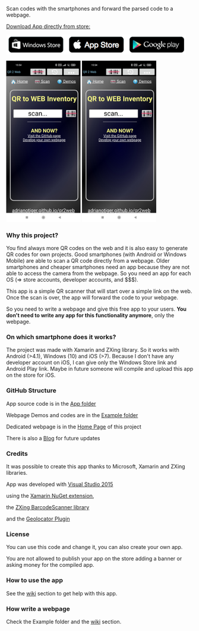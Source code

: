 
Scan codes with the smartphones and forward the parsed code to a webpage.

<a href="https://github.com/Adrianotiger/qr2web/wiki/download">Download App directly from store:

<img src="https://github.com/Adrianotiger/qr2web/raw/gh-pages/images/stores.png">
</a>

<img src="https://github.com/Adrianotiger/qr2web/blob/b745516fedebe9faf29e6c8229ec0c7e50e87c4a/screenshots/Screenshot_2021-12-20-15-54-23-635_ch.petrucci.qr2web_2.jpg" width="200px"> <img src="https://github.com/Adrianotiger/qr2web/blob/b745516fedebe9faf29e6c8229ec0c7e50e87c4a/screenshots/Screenshot_2021-12-20-15-54-23-635_ch.petrucci.qr2web_2.jpg" width="200px">

### Why this project?
You find always more QR codes on the web and it is also easy to generate QR codes for own projects. Good smartphones (with Android or Windows Mobile) are able to scan a QR code directly from a webpage. Older smartphones and cheaper smartphones need an app because they are not able to access the camera from the webpage. So you need an app for each OS (=> store accounts, developer accounts, and $$$).

This app is a simple QR scanner that will start over a simple link on the web. Once the scan is over, the app will forward the code to your webpage. 

So you need to write a webpage and give this free app to your users. **You don't need to write any app for this functionality anymore**, only the webpage.

### On which smartphone does it works?
The project was made with Xamarin and ZXing library. So it works with Android (>4.1), Windows (10) and iOS (>7).
Because I don't have any developer account on iOS, I can give only the Windows Store link and Android Play link. Maybe in future someone will compile and upload this app on the store for iOS.

### GitHub Structure
App source code is in the [App folder](https://github.com/Adrianotiger/qr2web/tree/master/App) 

Webpage Demos and codes are in the [Example folder](https://github.com/Adrianotiger/qr2web/tree/master/Examples)

Dedicated webpage is in the [Home Page](https://adrianotiger.github.io/qr2web/) of this project

There is also a  [Blog](https://adrianotiger.github.io/qr2web/blog) for future updates

### Credits
It was possible to create this app thanks to Microsoft, Xamarin and ZXing libraries.

App was developed with [Visual Studio 2015](https://www.visualstudio.com/)

using the [Xamarin NuGet extension](https://www.xamarin.com/),

the [ZXing BarcodeScanner library](https://github.com/Redth/ZXing.Net.Mobile)

and the [Geolocator Plugin](https://github.com/jamesmontemagno/xamarin.plugins)

### License
You can use this code and change it, you can also create your own app.

You are not allowed to publish your app on the store adding a banner or asking money for the compiled app.

### How to use the app
See the [wiki](https://github.com/Adrianotiger/qr2web/wiki) section to get help with this app.

### How write a webpage
Check the Example folder and the [wiki](https://github.com/Adrianotiger/qr2web/wiki) section.

